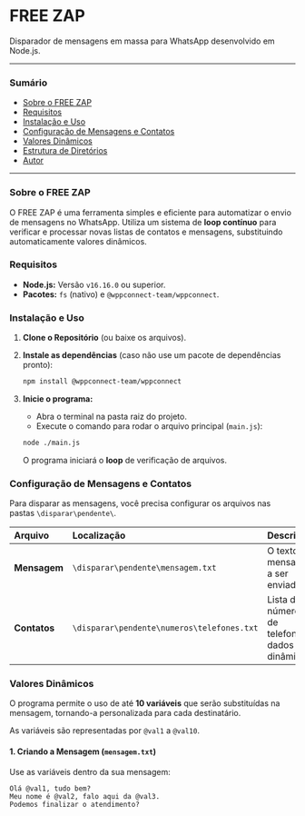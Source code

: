 # FREE ZAP

Disparador de mensagens em massa para WhatsApp desenvolvido em Node.js.

---

### **Sumário**

* [Sobre o FREE ZAP](#sobre-o-free-zap)
* [Requisitos](#requisitos)
* [Instalação e Uso](#instalação-e-uso)
* [Configuração de Mensagens e Contatos](#configuração-de-mensagens-e-contatos)
* [Valores Dinâmicos](#valores-dinâmicos)
* [Estrutura de Diretórios](#estrutura-de-diretórios)
* [Autor](#autor)

---

### **Sobre o FREE ZAP**

O FREE ZAP é uma ferramenta simples e eficiente para automatizar o envio de mensagens no WhatsApp. Utiliza um sistema de **loop contínuo** para verificar e processar novas listas de contatos e mensagens, substituindo automaticamente valores dinâmicos.

### **Requisitos**

* **Node.js:** Versão `v16.16.0` ou superior.
* **Pacotes:** `fs` (nativo) e `@wppconnect-team/wppconnect`.

### **Instalação e Uso**

1.  **Clone o Repositório** (ou baixe os arquivos).
2.  **Instale as dependências** (caso não use um pacote de dependências pronto):

    ```bash
    npm install @wppconnect-team/wppconnect
    ```

3.  **Inicie o programa:**
    * Abra o terminal na pasta raiz do projeto.
    * Execute o comando para rodar o arquivo principal (`main.js`):

    ```bash
    node ./main.js
    ```

    O programa iniciará o **loop** de verificação de arquivos.

### **Configuração de Mensagens e Contatos**

Para disparar as mensagens, você precisa configurar os arquivos nas pastas `\disparar\pendente\`.

| Arquivo | Localização | Descrição |
| :--- | :--- | :--- |
| **Mensagem** | `\disparar\pendente\mensagem.txt` | O texto da mensagem a ser enviada. |
| **Contatos** | `\disparar\pendente\numeros\telefones.txt` | Lista de números de telefone e dados dinâmicos. |

### **Valores Dinâmicos**

O programa permite o uso de até **10 variáveis** que serão substituídas na mensagem, tornando-a personalizada para cada destinatário.

As variáveis são representadas por `@val1` a `@val10`.

#### **1. Criando a Mensagem (`mensagem.txt`)**

Use as variáveis dentro da sua mensagem:

```text
Olá @val1, tudo bem?
Meu nome é @val2, falo aqui da @val3.
Podemos finalizar o atendimento?

